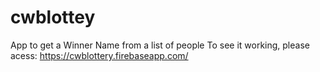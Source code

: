 # cwblottey
App to get a Winner Name from a list of people
To see it working, please acess: https://cwblottery.firebaseapp.com/
